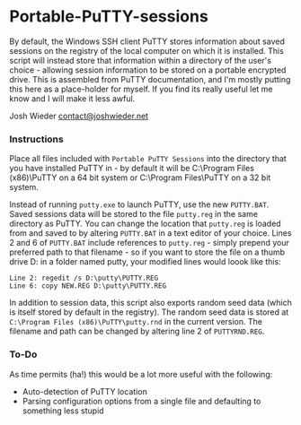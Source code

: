 # Portable-PuTTY-sessions
By default, the Windows SSH client PuTTY stores information about saved sessions on the registry of the local computer on which it is installed. This script will instead store that information within a directory of the user's choice - allowing session information to be stored on a portable encrypted drive. This is assembled from PuTTY documentation, and I'm mostly putting this here as a place-holder for myself. If you find its really useful let me know and I will make it less awful.

Josh Wieder
contact@joshwieder.net

### Instructions

Place all files included with `Portable PuTTY Sessions` into the directory that you have installed PuTTY in - by default it will be C:\Program Files (x86)\PuTTY on a 64 bit system or C:\Program Files\PuTTY on a 32 bit system.

Instead of running `putty.exe` to launch PuTTY, use the new `PUTTY.BAT`. Saved sessions data will be stored to the file `putty.reg` in the same directory as PuTTY. You can change the location that `putty.reg` is loaded from and saved to by altering `PUTTY.BAT` in a text editor of your choice. Lines 2 and 6 of `PUTTY.BAT` include references to `putty.reg` - simply prepend your preferred path to that filename - so if you want to store the file on a thumb drive D: in a folder named putty, your modified lines would loook like this:

    Line 2: regedit /s D:\putty\PUTTY.REG
    Line 6: copy NEW.REG D:\putty\PUTTY.REG

In addition to session data, this script also exports random seed data (which is itself stored by default in the registry). The random seed data is stored at `C:\Program Files (x86)\PuTTY\putty.rnd` in the current version. The filename and path can be changed by altering line 2 of `PUTTYRND.REG`.

### To-Do

As time permits (ha!) this would be a lot more useful with the following:

- Auto-detection of PuTTY location
- Parsing configuration options from a single file and defaulting to something less stupid
